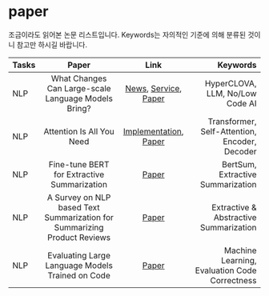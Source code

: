 # paper
조금이라도 읽어본 논문 리스트입니다. Keywords는 자의적인 기준에 의해 분류된 것이니 참고만 하시길 바랍니다.

| Tasks | Paper | Link | Keywords |
|:---------------|:-------------:|:-------------:|-------------:|
| NLP | What Changes Can Large-scale Language Models Bring? |[News](https://zdnet.co.kr/view/?no=20220128154803), [Service](https://www.ncloud.com/product/aiService/clovaStudio), [Paper](https://arxiv.org/pdf/2109.04650.pdf)|HyperCLOVA, LLM, No/Low Code AI|
| NLP | Attention Is All You Need |[Implementation](https://nlp.seas.harvard.edu/2018/04/03/attention.html), [Paper](https://arxiv.org/pdf/1706.03762.pdf)|Transformer, Self-Attention, Encoder, Decoder|
| NLP | Fine-tune BERT for Extractive Summarization |[Paper](https://arxiv.org/pdf/1903.10318.pdf)|BertSum, Extractive Summarization|
| NLP | A Survey on NLP based Text Summarization for Summarizing Product Reviews |[Paper](https://ieeexplore.ieee.org/document/9183355/keywords#keywords)|Extractive & Abstractive Summarization|
| NLP | Evaluating Large Language Models Trained on Code |[Paper](https://arxiv.org/pdf/2107.03374.pdf)|Machine Learning, Evaluation Code Correctness|
